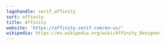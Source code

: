 ```yaml
---
logohandle: serif_affinity
sort: affinity
title: Affinity
website: 'https://affinity.serif.com/en-us/'
wikipedia: https://en.wikipedia.org/wiki/Affinity_Designer
---
```

